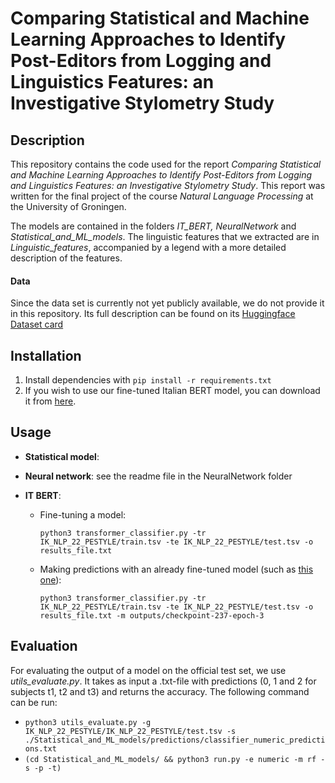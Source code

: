 # Comparing Statistical and Machine Learning Approaches to Identify Post-Editors from Logging and Linguistics Features: an Investigative Stylometry Study

## Description
This repository contains the code used for the report *Comparing Statistical and Machine Learning Approaches to Identify Post-Editors from Logging and Linguistics Features: an Investigative Stylometry Study*. This report was written for the final project of the course *Natural Language Processing* at the University of Groningen.

The models are contained in the folders *IT_BERT, NeuralNetwork* and *Statistical_and_ML_models*. The linguistic features that we extracted are in *Linguistic_features*, accompanied by a legend with a more detailed description of the features. 

#### Data

Since the data set is currently not yet publicly available, we do not provide it in this repository. Its full description can be found on its [Huggingface Dataset card](https://huggingface.co/datasets/GroNLP/ik-nlp-22_pestyle)


## Installation

1. Install dependencies with `pip install -r requirements.txt`
2. If you wish to use our fine-tuned Italian BERT model, you can download it from [here](https://drive.google.com/drive/folders/1pAsYmxCd2ch0zrofpH-C-spYXEsJP7M7?usp=sharing).

## Usage

* __Statistical model__:


* __Neural network__: see the readme file in the NeuralNetwork folder

* __IT BERT__:
  * Fine-tuning a model:
  
    `python3 transformer_classifier.py -tr IK_NLP_22_PESTYLE/train.tsv -te IK_NLP_22_PESTYLE/test.tsv -o results_file.txt`
  * Making predictions with an already fine-tuned model (such as [this one](https://drive.google.com/drive/folders/1pAsYmxCd2ch0zrofpH-C-spYXEsJP7M7?usp=sharing)):
  
    `python3 transformer_classifier.py -tr IK_NLP_22_PESTYLE/train.tsv -te IK_NLP_22_PESTYLE/test.tsv -o results_file.txt -m outputs/checkpoint-237-epoch-3`




## Evaluation

For evaluating the output of a model on the official test set, we use *utils_evaluate.py*. It takes as input a .txt-file with predictions (0, 1 and 2 for subjects t1, t2 and t3) and returns the accuracy. The following command can be run:

- `python3 utils_evaluate.py -g IK_NLP_22_PESTYLE/IK_NLP_22_PESTYLE/test.tsv -s ./Statistical_and_ML_models/predictions/classifier_numeric_predictions.txt`
- `(cd Statistical_and_ML_models/ && python3 run.py -e numeric -m rf -s -p -t)`
